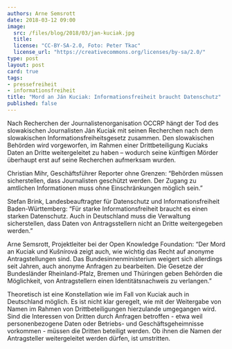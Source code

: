 ```yaml
---
authors: Arne Semsrott
date: 2018-03-12 09:00
image: 
  src: /files/blog/2018/03/jan-kuciak.jpg
  title: 
  license: "CC-BY-SA-2.0, Foto: Peter Tkac"
  license_url: "https://creativecommons.org/licenses/by-sa/2.0/"
type: post
layout: post
card: true
tags:
- pressefreiheit
- informationsfreiheit
title: "Mord an Ján Kuciak: Informationsfreiheit braucht Datenschutz"
published: false
---
```


Nach Recherchen der Journalistenorganisation OCCRP hängt der Tod des slowakischen Journalisten Ján Kuciak mit seinen Recherchen nach dem slowakischen Informationsfreiheitsgesetz zusammen. Den slowakischen Behörden wird vorgeworfen, im Rahmen einer Drittbeteiligung Kuciaks Daten an Dritte weitergeleitet zu haben – wodurch seine künftigen Mörder überhaupt erst auf seine Recherchen aufmerksam wurden.

Christian Mihr, Geschäftsführer Reporter ohne Grenzen: “Behörden müssen sicherstellen, dass Journalisten geschützt werden. Der Zugang zu amtlichen Informationen muss ohne Einschränkungen möglich sein.”

Stefan Brink, Landesbeauftragter für Datenschutz und Informationsfreiheit Baden-Württemberg: “Für starke Informationsfreiheit braucht es einen starken Datenschutz. Auch in Deutschland muss die Verwaltung sicherstellen, dass Daten von Antragsstellern nicht an Dritte weitergegeben werden.”

Arne Semsrott, Projektleiter bei der Open Knowledge Foundation: “Der Mord an Kuciak und Kušnírová zeigt auch, wie wichtig das Recht auf anonyme Antragstellungen sind. Das Bundesinnenministerium weigert sich allerdings seit Jahren, auch anonyme Anfragen zu bearbeiten. Die Gesetze der Bundesländer Rheinland-Pfalz, Bremen und Thüringen geben Behörden die Möglichkeit, von Antragstellern einen Identitätsnachweis zu verlangen.”

Theoretisch ist eine Konstellation wie im Fall von Kuciak auch in Deutschland möglich. Es ist nicht klar geregelt, wie mit der Weitergabe von Namen im Rahmen von Drittbeteiligungen hierzulande umgegangen wird. Sind die Interessen von Dritten durch Anfragen betroffen - etwa weil personenbezogene Daten oder Betriebs- und Geschäftsgeheimnisse vorkommen - müssen die Dritten beteiligt werden. Ob ihnen die Namen der Antragsteller weitergeleitet werden dürfen, ist umstritten.
